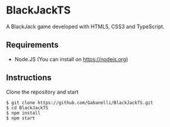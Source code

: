 # BlackJackTS

A BlackJack game developed with HTML5, CSS3 and TypeScript.

## Requirements
* Node.JS (You can install on https://nodejs.org)

## Instructions
Clone the repository and start
```
$ git clone https://github.com/Gabanelli/BlackJackTS.git
$ cd BlackJackTS
$ npm install
$ npm start
```

